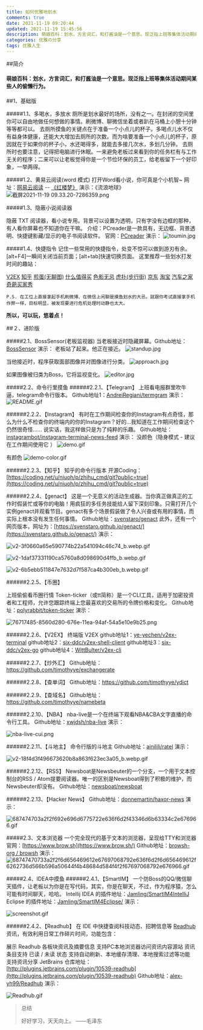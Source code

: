 ```yaml
---
title: 如何优雅地划水
comments: true
date: 2021-11-19 09:20:44
updated: 2021-11-19 15:45:56
description: 萌娘百科：划水，方言词汇，和打酱油是一个意思。现泛指上班等集体活动期间某些人的偷懒行为。
categories: 优雅の分享
tags: 优雅人生
---
```


##简介

#### 萌娘百科：划水，方言词汇，和打酱油是一个意思。现泛指上班等集体活动期间某些人的偷懒行为。



##1、基础版

#####1.1、多喝水，多放水
  厕所是划水最好的场所，没有之一。在封闭的空间里你可以自由地做任何想做的事情。刷微博、聊微信坐着或者趴在马桶上小憩十分钟等等都可以。
  去厕所摸鱼的关键点在于准备一个小点儿的杯子。多喝点儿水不仅有益身体健康，还能大大增加去厕所的次数。而为啥要准备一个小点儿的杯子，原因就在于如果你的杯子小，水还喝得多，就能去多接几次水，多划几分钟。
  去厕所时也要注意，记得把电脑进行休眠。一来避免老板过来看到你的任务栏有与工作无关的程序；二来可以让老板觉得你是一个节俭环保的员工，给老板留下一个好印象，一举两得。



#####1.2、黄易云阅读(word 模式)
打开Word看小说，你可真是个小机智~
网址：[网易云阅读](http://yuedu.163.com/) -- [《红楼梦》](http://yuedu.163.com/book_reader/f8574d18d9624424baeb0964890ad19c_4)
演示：《流浪地球》
![截屏2021-11-19 09.33.20-7286359.png](https://i.loli.net/2021/11/19/7JmWRHwMuPZANtf.png)



#####1.3、隐蔽小说阅读器

隐蔽 TXT 阅读器，看小说专用。背景可以设置为透明，只有字没有边框的那种，有人看你屏幕也不知道你在干嘛。
介绍：PCreader是一款具有，无边框、背景透明、快捷键影藏/显示的电子书阅读软件。
官网：[PCreader](http://pcreader.sinaapp.com/)
演示：
![toumin.jpg](https://i.loli.net/2021/11/19/NlzVBpMODwQGPqI.jpg)



#####1.4、快捷指令
记住一些常用的快捷指令，处变不惊可以做到游刃有余。[alt+F4]一瞬间关闭当前页面；[alt+tab]快速切换页面。
这里推荐一些划水打发时间的趣站：

[V2EX]( https://www.v2ex.com/)
[知乎](https://www.zhihu.com/)
[煎蛋(无聊图)]( http://jandan.net/pic)
[什么值得买]( https://www.smzdm.com/)
[色影无忌]( http://forum.xitek.com/forum.php)
[虎扑(步行街)]( https://bbs.hupu.com/all-gambia)
[京东]( https://www.jd.com/)
[淘宝]( https://www.taobao.com/)
[汽车之家]( https://www.autohome.com.cn/)
[奇葩买家秀]( https://www.qipamaijia.com/)

    P.S. 在工位上直接拿起手机刷微博、在微信上闲聊是摸鱼划水的大忌。就跟你考试直接拿手机作弊一样，目标明显，被发现要进行危机处理时动静也太大。
**所以，可以玩，悠着点！**




##２、进阶版

#####2.1、BossSensor(老板监视器)
当老板接近时隐藏屏幕。Github地址：[BossSensor](https://github.com/Hironsan/BossSensor)
演示：
老板站了起来。他正在接近。
![standup.jpg](https://i.loli.net/2021/11/19/ceArvw7YqVhkpIK.jpg)

当他接近时，程序获取面部图像并对图像进行分类。
![approach.jpg](https://i.loli.net/2021/11/19/QD2nw3BbcjahkmU.jpg)

如果图像被归类为Boss，它将监视变化。
![editor.jpg](https://i.loli.net/2021/11/19/xhnqK5ieMIDj1Cr.jpg)



#####2.2、命令行里摸鱼
######2.2.1、【Telegram】
上班看电报群里吹牛逼，telegram命令行版本。
Github地址1：[AndreiRegiani/termgram](https://github.com/AndreiRegiani/termgram)
演示：
![README.gif](https://i.loli.net/2021/11/19/nyo9Um7MuAJz3Lr.gif)



######2.2.2、【Instagram】
有时在工作期间检查你的Instagram有点奇怪，那么为什么不检查你的终端内的你的Instagram？好的...我知道在工作期间检查这个仍然很奇怪...... 说实话，我这样做只是为了纯粹的乐趣。
Github地址：[instagrambot/instagram-terminal-news-feed](https://github.com/instagrambot/instagram-terminal-news-feed)
演示：
没颜色（隐身模式 - 建议在工作期间使用它 ）
![demo.gif](https://i.loli.net/2021/11/19/RPG6umJIAF8hbti.gif)

有颜色
![demo-color.gif](https://i.loli.net/2021/11/19/uV6TmDfjroNAvQk.gif)



######2.2.3、【知乎】
知乎的命令行版本
开源Coding：[https://coding.net/u/niuoh/p/zhihu_cmd/git?public=true](https://coding.net/u/niuoh/p/zhihu_cmd/git?public=true)

######2.2.4、【genact】
这是一个无意义的活动生成器。当你真正做真正的工作时假装忙或等你的电脑！用疯狂的多任务技能给人留下深刻印象。只需打开几个实例genact并观看节目。genact有多个场景假装做了令人兴奋或有用的事情，而实际上根本没有发生任何事情。
Github地址：[svenstaro/genact](https://github.com/svenstaro/genact)
此外，还有一个网页版本，网址为：[https://svenstaro.github.io/genact/](https://svenstaro.github.io/genact/)
演示：

![v2-3f0660a65e590774b22a541094c46c74_b.webp.gif](https://i.loli.net/2021/11/19/u8B6lMCJgdsnDZO.gif)

![v2-1daf37331190ca5760a8d098690d4ffb_b.webp.gif](https://i.loli.net/2021/11/19/CgVAHBr4s16nI9a.gif)

![v2-6b5ebb511847e7632d7f587ca4b300eb_b.webp.gif](https://i.loli.net/2021/11/19/V6cHFEGt3lKLwd7.gif)



######2.2.5、【币圈】

上班偷偷看币圈行情
Token-ticker（或tt简称）是一个CLI工具，适用于加密投资者和工程师，允许您跟踪终端上您最喜欢的交易所的令牌价格和变化。
Github地址：[polyrabbit/token-ticker](https://github.com/polyrabbit/token-ticker)
演示：

![76717485-8560d280-676e-11ea-94af-54a5e10e9b25.png](https://i.loli.net/2021/11/19/7Bd13AIRGVEawNr.png)





######2.2.6、【V2EX】
终端版 V2EX
github地址1：[ye-yechen/v2ex-terminal](https://github.com/ye-yechen/v2ex-terminal)
github地址2：[six-ddc/v2ex-shell-client](https://github.com/six-ddc/v2ex-shell-client)
github地址3：[six-ddc/v2ex-go](https://github.com/six-ddc/v2ex-go)
github地址4：[WittBulter/v2ex-cli](https://github.com/WittBulter/v2ex-cli)

######2.2.7、【炒外汇】
Github地址：https://github.com/timothyye/exchangerate

######2.2.8、【查单词】
Github地址：https://github.com/timothyye/ydict

######2.2.9、【查域名】
Github地址：https://github.com/timothyye/namebeta

######2.2.10、【NBA】
nba-live是一个在终端下观看NBA&CBA文字直播的命令行工具。
Github地址：[xwjdsh/nba-live](https://github.com/xwjdsh/nba-live)
演示：

![nba-live-cui.png](https://i.loli.net/2021/11/19/wfqkmvWL1uMrs34.png)



######2.2.11、【斗地主】
命令行版的斗地主
Github地址：[ainilili/ratel](https://github.com/ainilili/ratel)
演示：

![v2-18f4d3f496673620b8a863f623ec3a05_b.webp.gif](https://i.loli.net/2021/11/19/JkSgZtF8Tr7ef6x.gif)





######2.2.12、【RSS】
Newsboat是Newsbeuter的一个分支，一个用于文本控制台的RSS / Atom提要阅读器。唯一的区别是Newsboat得到了积极的维护，而Newsbeuter却没有。
Github地址：[newsboat/newsboat](https://github.com/newsboat/newsboat)

######2.2.13、【Hacker News】
Github地址：[donnemartin/haxor-news](https://github.com/donnemartin/haxor-news)
演示：

![687474703a2f2f692e696d6775722e636f6d2f43346d6b63334c2e676966.gif](https://i.loli.net/2021/11/19/8aF2B1wUdm49uJq.gif)



#####2.3、文本浏览器
一个完全现代的基于文本的浏览器，呈现给TTY和浏览器
官网：[https://www.brow.sh](https://www.brow.sh/)
Github地址：[browsh-org / browsh](https://github.com/browsh-org/browsh)
演示：
![68747470733a2f2f6d656469612e67697068792e636f6d2f6d656469612f6262736d566b596a50644f4b48684d584f4f2f67697068792e676966.gif](https://i.loli.net/2021/11/19/rJ14yUxEXWGLReV.gif)





#####2.4、IDEA中摸鱼
######2.4.1、【SmartIM】
一个防Boss的QQ/微信聊天插件，让老板以为你是在写代码，其实，你是在聊天，不过，作为程序猿，怎么可能有时间聊天，哈哈。
Intellij IDEA 的插件地址：[Jamling/SmartIM4IntelliJ](https://github.com/Jamling/SmartIM4IntelliJ)
Eclipse 的插件地址：[Jamling/SmartIM4Eclipse/](https://github.com/Jamling/SmartIM4Eclipse/)
演示：

![screenshot.gif](https://i.loli.net/2021/11/19/aV5SBfME1mKT8C2.gif)







######2.4.2、【Readhub】
在 IDE 中快捷查阅科技动态、招聘信息等 [Readhub](https://readhub.me/) 资讯，有效利用日常工作碎片时间，功能包含：

展示 Readhub 各板块资讯及摘要信息
支持PC本地浏览器访问资讯内容源站
资讯条目支持 已读 / 未读 状态
支持自动刷新、本地缓存清理、本地搜索过滤等功能
支持资讯分享
JetBrains 仓库地址：[http://plugins.jetbrains.com/plugin/10539-readhub](http://plugins.jetbrains.com/plugin/10539-readhub)
Github地址：[alex-yh99/Readhub](https://github.com/alex-yh99/Readhub)
演示：

![Readhub.gif](https://i.loli.net/2021/11/19/wjut5SsDprde3LZ.gif)





> 总结
>
>
>好好学习，天天向上。   ——毛泽东
